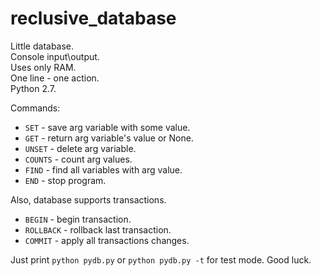 # reclusive_database

Little database.   
Console input\output.  
Uses only RAM.  
One line - one action.  
Python 2.7.  

Commands:
* ```SET``` - save arg variable with some value.
* ```GET``` - return arg variable's value or None.
* ```UNSET``` - delete arg variable.
* ```COUNTS``` - count arg values.
* ```FIND``` - find all variables with arg value.
* ```END``` - stop program.

Also, database supports transactions.

* ```BEGIN``` - begin transaction.
* ```ROLLBACK``` - rollback last transaction.
* ```COMMIT``` - apply all transactions changes.

Just print ```python pydb.py``` or ```python pydb.py -t``` for test mode.
Good luck.
